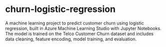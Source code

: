 # churn-logistic-regression
A machine learning project to predict customer churn using logistic regression, built in Azure Machine Learning Studio with Jupyter Notebooks. The model is trained on the Telco Customer Churn dataset and includes data cleaning, feature encoding, model training, and evaluation.
